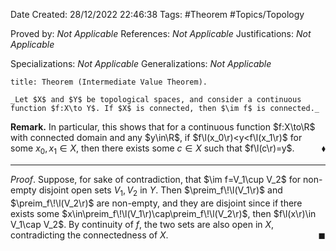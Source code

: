 <div class="topSpace"></div>

Date Created: 28/12/2022 22:46:38
Tags: #Theorem #Topics/Topology

Proved by: _Not Applicable_
References: _Not Applicable_
Justifications: _Not Applicable_

Specializations: _Not Applicable_
Generalizations: _Not Applicable_

``` ad-Theorem
title: Theorem (Intermediate Value Theorem).

_Let $X$ and $Y$ be topological spaces, and consider a continuous function $f:X\to Y$. If $X$ is connected, then $\im f$ is connected._

```

**Remark.** In particular, this shows that for a continuous function $f:X\to\R$ with connected domain and any $y\in\R$, if $f\l(x_0\r)<y<f\l(x_1\r)$ for some $x_0,x_1\in X$, then there exists some $c\in X$ such that $f\l(c\r)=y$.<span style="float:right;">$\blacklozenge$</span>

---

_Proof_. Suppose, for sake of contradiction, that $\im f=V_1\cup V_2$ for non-empty disjoint open sets $V_1,V_2$ in $Y$. Then $\preim_f\!\l(V_1\r)$ and $\preim_f\!\l(V_2\r)$ are non-empty, and they are disjoint since if there exists some $x\in\preim_f\!\l(V_1\r)\cap\preim_f\!\l(V_2\r)$, then $f\l(x\r)\in V_1\cap V_2$. By continuity of $f$, the two sets are also open in $X$, contradicting the connectedness of $X$.<span style="float:right;">$\blacksquare$</span>
